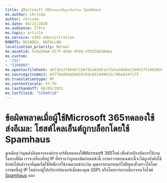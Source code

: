 ```yaml
---
title: ผู้Microsoft 365ทดลองใช้ถูกบล็อกโดย Spamhaus
ms.author: chrisda
author: chrisda
ms.date: 04/21/2020
ms.audience: ITPro
ms.topic: article
ms.service: o365-administration
ROBOTS: NOINDEX, NOFOLLOW
localization_priority: Normal
ms.assetid: 5cba50a0-257f-45de-9f68-df9250838eba
ms.custom:
- "255"
- "3100003"
ms.openlocfilehash: d671b12f6b4b7cbbf92a494b1e72e5a3debe12b0517fa90285b1d4664d5486a4
ms.sourcegitcommit: b5f7da89a650d2915dc652449623c78be6247175
ms.translationtype: MT
ms.contentlocale: th-TH
ms.lasthandoff: 08/05/2021
ms.locfileid: "53940118"
---
```

# <a name="error-when-a-microsoft-365-trial-user-sends-email-client-host-blocked-using-spamhaus"></a>ข้อผิดพลาดเมื่อผู้ใช้Microsoft 365ทดลองใช้ส่งอีเมล: โฮสต์ไคลเอ็นต์ถูกบล็อกโดยใช้ Spamhaus

ดูเหมือนว่าคุณส่งอีเมลจากองค์กรเวอร์ชันทดลองใช้Microsoft 365ใหม่ เพื่อช่วยป้องกันการใช้งานในทางที่ผิด เราจะบล็อกที่อยู่ IP ที่ทราบว่าถูกละเมิดก่อนหน้านี้ การตรวจสอบเฉพาะนี้จะไม่ถูกบังคับใช้อีกต่อไปหลังจากที่คุณเริ่มใช้สิทธิ์การใช้งานแบบชําระเงิน คุณอาจสามารถแก้ไขปัญหาชั่วคราวได้โดยการขอที่อยู่ IP ใหม่จากผู้ให้บริการอินเทอร์เน็ตของคุณ (ISP) หรือโดยการเอาบล็อกจากเว็บไซต์ [Spamhaus](https://go.microsoft.com/fwlink/p/?linkid=123245) ออก
